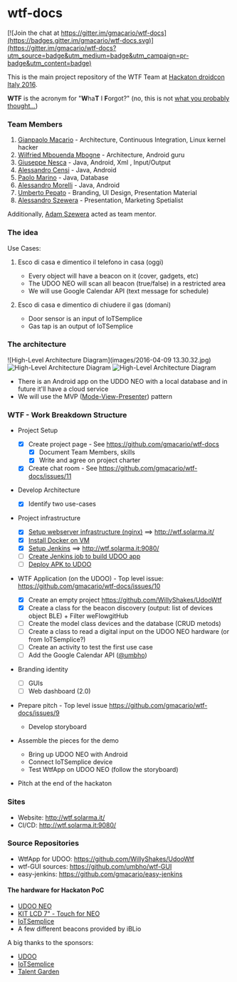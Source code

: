 # wtf-docs

[![Join the chat at https://gitter.im/gmacario/wtf-docs](https://badges.gitter.im/gmacario/wtf-docs.svg)](https://gitter.im/gmacario/wtf-docs?utm_source=badge&utm_medium=badge&utm_campaign=pr-badge&utm_content=badge)

This is the main project repository of the WTF Team at [Hackaton droidcon Italy 2016](http://it.droidcon.com/2016/hackathon-droidcon-italy/).

**WTF** is the acronym for "**W**ha**T** I **F**orgot?" (no, this is not [what you probably thought...](http://s2.quickmeme.com/img/d0/d0374478557798edfc964afd006512de457207f70346d8e2ef524a98afd73578.jpg))

### Team Members

1. [Gianpaolo Macario](https://github.com/gmacario) - Architecture, Continuous Integration, Linux kernel hacker
1. [Wilfried Mbouenda Mbogne](https://github.com/WillyShakes) - Architecture, Android guru
1. [Giuseppe Nesca](https://github.com/neskov7) - Java, Android, Xml , Input/Output
1. [Alessandro Censi](https://github.com/AleDroid93) - Java, Android
1. [Paolo Marino](https://github.com/dolcestilnuovo65) - Java, Database
1. [Alessandro Morelli](https://github.com/AlessandroMorelli96) - Java, Android
1. [Umberto Pepato](https://github.com/umbHo) - Branding, UI Design, Presentation Material
1. [Alessandro Szewera](https://github.com/AlessandroBDP) - Presentation, Marketing Spetialist

Additionally, [Adam Szewera](https://github.com/adamszewe) acted as team mentor.

### The idea

Use Cases:

1. Esco di casa e dimentico il telefono in casa (oggi)
    - Every object will have a beacon on it (cover, gadgets, etc)
    - The UDOO NEO will scan all beacon (true/false) in a restricted area
    - We will use Google Calendar API (text message for schedule)

2. Esco di casa e dimentico di chiudere il gas (domani)
    - Door sensor is an input of IoTSemplice
    - Gas tap is an output of IoTSemplice

### The architecture


![High-Level Architecture Diagram](images/2016-04-09 13.30.32.jpg)
![High-Level Architecture Diagram](images/wtf1.jpg)
![High-Level Architecture Diagram](images/wtf.jpg)

* There is an Android app on the UDDO NEO with a local database and in future it'll have a cloud service
* We will use the MVP ([Mode-View-Presenter](https://en.wikipedia.org/wiki/Model%E2%80%93view%E2%80%93presenter)) pattern

### WTF - Work Breakdown Structure

* Project Setup

  - [X] Create project page - See https://github.com/gmacario/wtf-docs
    - [X] Document Team Members, skills
    - [X] Write and agree on project charter
  - [X] Create chat room - See https://github.com/gmacario/wtf-docs/issues/11

* Develop Architecture

  - [X] Identify two use-cases

* Project infrastructure

  - [X] [Setup webserver infrastructure (nginx)](https://github.com/gmacario/wtf-docs/issues/2) ==> http://wtf.solarma.it/
  - [X] [Install Docker on VM](https://github.com/gmacario/wtf-docs/issues/3)
  - [X] [Setup Jenkins](https://github.com/gmacario/wtf-docs/issues/4) ==> http://wtf.solarma.it:9080/
  - [ ] [Create Jenkins job to build UDOO app](https://github.com/gmacario/wtf-docs/issues/5)
  - [ ] [Deploy APK to UDOO](https://github.com/gmacario/wtf-docs/issues/6)

* WTF Application (on the UDOO) - Top level issue: https://github.com/gmacario/wtf-docs/issues/10

  - [X] Create an empty project https://github.com/WillyShakes/UdooWtf
  - [X] Create a class for the beacon discovery (output: list of devices object BLE) + Filter weFlowgitHub
  - [ ] Create the model class devices and the database (CRUD metods)
  - [ ] Create a class to read a digital input on the UDOO NEO hardware (or from IoTSemplice?)
  - [ ] Create an activity to test the first use case
  - [ ] Add the Google Calendar API ([@umbho](https://github.com/umbho))

* Branding identity

  - [ ] GUIs
  - [ ] Web dashboard (2.0)

* Prepare pitch - Top level issue https://github.com/gmacario/wtf-docs/issues/9

  - Develop storyboard

* Assemble the pieces for the demo

  - Bring up UDOO NEO with Android
  - Connect IoTSemplice device
  - Test WtfApp on UDOO NEO (follow the storyboard)

* Pitch at the end of the hackaton

### Sites

* Website: http://wtf.solarma.it/
* CI/CD: http://wtf.solarma.it:9080/

### Source Repositories

* WtfApp for UDOO: https://github.com/WillyShakes/UdooWtf
* wtf-GUI sources: https://github.com/umbho/wtf-GUI
* easy-jenkins: https://github.com/gmacario/easy-jenkins

#### The hardware for Hackaton PoC

* [UDOO NEO](http://www.udoo.org/udoo-neo/)
* [KIT LCD 7" - Touch for NEO](http://shop.udoo.org/eu/accessories/video-kit-7-touch-for-neo.html)
* [IoTSemplice](http://www.iotsemplice.com/)
* A few different beacons provided by iBLio

A big thanks to the sponsors:

* [UDOO](http://www.udoo.org)
* [IoTSemplice](http://www.iotsemplice.com/)
* [Talent Garden](http://talentgarden.org/)

<!-- EOF -->
